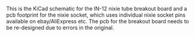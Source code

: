 This is the KiCad schematic for the IN-12 nixie tube breakout board and a pcb footprint for the nixie socket, which uses individual nixie socket pins available on ebay/AliExpress etc.  The pcb for the breakout board needs to be re-designed due to errors in the original.
